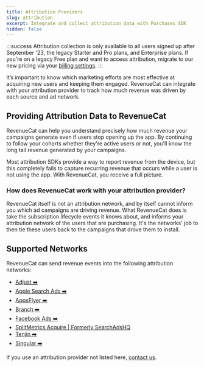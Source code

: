```yaml
---
title: Attribution Providers
slug: attribution
excerpt: Integrate and collect attribution data with Purchases SDK
hidden: false
---
```


:::success
Attribution collection is only available to all users signed up after September '23, the legacy Starter and Pro plans, and Enterprise plans. If you're on a legacy Free plan and want to access attribution, migrate to our new pricing via your [billing settings](https://app.revenuecat.com/settings/billing).
:::

It’s important to know which marketing efforts are most effective at acquiring new users and keeping them engaged. RevenueCat can integrate with your attribution provider to track how much revenue was driven by each source and ad network.

## Providing Attribution Data to RevenueCat

RevenueCat can help you understand precisely how much revenue your campaigns generate even if users stop opening up the app. By continuing to follow your cohorts whether they're active users or not, you'll know the long tail revenue generated by your campaigns.

Most attribution SDKs provide a way to report revenue from the device, but this completely fails to capture recurring revenue that occurs while a user is not using the app. With RevenueCat, you receive a full picture.

### How does RevenueCat work with your attribution provider?

RevenueCat itself is not an attribution network, and by itself cannot inform you which ad campaigns are driving revenue. What RevenueCat does is take the subscription lifecycle events it knows about, and informs your attribution network of the users that are purchasing. It's the networks' job to then tie these users back to the campaigns that drove them to install.

## Supported Networks

RevenueCat can send revenue events into the following attribution networks:

- [Adjust ➡️](/integrations/attribution/adjust)
- [Apple Search Ads ➡️](/integrations/attribution/apple-search-ads)
- [AppsFlyer ➡️](/integrations/attribution/appsflyer)
- [Branch ➡️](/integrations/attribution/branch)
- [Facebook Ads ➡️](/integrations/attribution/facebook-ads)
- [SplitMetrics Acquire | Formerly SearchAdsHQ](/integrations/attribution/splitmetrics-acquire)
- [Tenjin ➡️](/integrations/attribution/tenjin)
- [Singular ➡️](/integrations/attribution/singular)

If you use an attribution provider not listed here, [contact us](https://www.revenuecat.com/contact).
